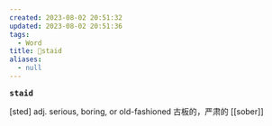```yaml
---
created: 2023-08-02 20:51:32
updated: 2023-08-02 20:51:36
tags:
  - Word
title: 📖staid
aliases:
  - null
---
```


<pre><strong>staid</strong></pre>
[sted]
adj. serious, boring, or old-fashioned 古板的，严肃的
[[sober]]
